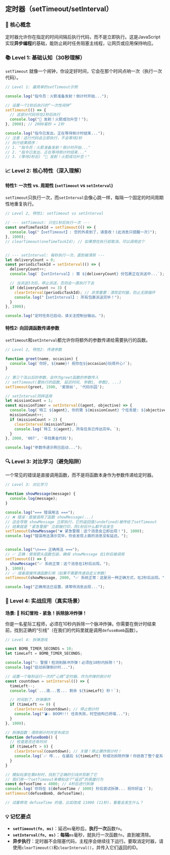 ## 定时器（setTimeout/setInterval）

### 🎯 核心概念
定时器允许你在指定的时间间隔后执行代码，而不是立即执行。这是JavaScript实现**异步编程**的基础，能防止耗时任务阻塞主线程，让网页或应用保持响应。

### 📚 Level 1: 基础认知（30秒理解）
`setTimeout` 就像一个闹钟，你设定好时间，它会在那个时间点响一次（执行一次代码）。

```javascript
// Level 1: 最简单的setTimeout示例

console.log("指令员：火箭准备发射！倒计时开始...");

// 设置一个2秒后执行的“一次性闹钟”
setTimeout(() => {
  // 这部分代码将在2秒后执行
  console.log("🚀 发射！火箭成功升空！");
}, 2000); // 2000毫秒 = 2秒

console.log("指令已发出，正在等待倒计时结束...");
// 注意：这行代码会立即执行，不会等待2秒
// 执行结果顺序：
// 1. "指令员：火箭准备发射！倒计时开始..."
// 2. "指令已发出，正在等待倒计时结束..."
// 3. (等待2秒后) "🚀 发射！火箭成功升空！"
```

### 📈 Level 2: 核心特性（深入理解）

#### 特性1: 一次性 vs. 周期性 (`setTimeout` vs `setInterval`)
`setTimeout`只执行一次，而`setInterval`会像心跳一样，每隔一个固定的时间周期性地重复执行。

```javascript
// Level 2, 特性1: setTimeout vs setInterval

// --- setTimeout: 只在1秒后执行一次 ---
const oneTimeTaskId = setTimeout(() => {
  console.log("【setTimeout】: 您的外卖到了，请查收！(此消息只提醒一次)");
}, 1000);
// clearTimeout(oneTimeTaskId); // 如果想在执行前取消，可以调用这个


// --- setInterval: 每秒执行一次，直到被清除 ---
let deliveryCount = 0;
const periodicTaskId = setInterval(() => {
  deliveryCount++;
  console.log(`【setInterval】: 第 ${deliveryCount} 份包裹正在派送中...`);

  // 当派送3次后，停止派送，否则会一直执行下去
  if (deliveryCount >= 3) {
    clearInterval(periodicTaskId); // 非常重要：清除定时器，防止无限循环
    console.log("【setInterval】: 所有包裹派送完毕！");
  }
}, 1000);

console.log("定时任务已启动，请关注控制台输出。");
```

#### 特性2: 向回调函数传递参数
`setTimeout`和`setInterval`都允许你将额外的参数传递给需要执行的函数。

```javascript
// Level 2, 特性2: 传递参数

function greet(name, occasion) {
  console.log(`你好, ${name}! 祝你在${occasion}玩得开心!`);
}

// 第三个及以后的参数，会作为greet函数的参数传入
// setTimeout(要执行的函数, 延迟时间, 参数1, 参数2, ...)
setTimeout(greet, 1500, '爱丽丝', '代码乐园');

// setInterval同样适用
let missionCount = 1;
const missionTimer = setInterval((agent, objective) => {
  console.log(`特工 ${agent}, 你的第 ${missionCount} 个任务是: ${objective}`);
  missionCount++;
  if (missionCount > 2) {
    clearInterval(missionTimer);
    console.log(`特工 ${agent}, 所有任务已传达完毕。`);
  }
}, 2000, '007', '寻找黄金代码');

console.log("参数传递示例已启动...");
```

### 🔍 Level 3: 对比学习（避免陷阱）
一个常见的错误是直接调用函数，而不是将函数本身作为参数传递给定时器。

```javascript
// Level 3: 对比学习

function showMessage(message) {
  console.log(message);
}

console.log("=== 错误用法 ===");
// ❌ 错误：直接调用了函数 showMessage(...)
// 这会导致 showMessage 立即执行，它的返回值(undefined)被传给了setTimeout
// 结果就是 "紧急警报" 立即被打印，而1秒后什么都不会发生
setTimeout(showMessage("❌ 紧急警报：这个消息会立即出现！"), 1000);
console.log("错误用法演示完毕，你会发现上面的消息没有延迟。");


console.log("\n=== 正确用法 ===");
// ✅ 正确：使用箭头函数包装，确保 showMessage 在1秒后被调用
setTimeout(() => {
  showMessage("✅ 系统正常：这个消息在1秒后出现。");
}, 1000);
// ✅ 或者直接传递函数引用（如果不需要传递自定义参数）
setTimeout(showMessage, 2000, "✅ 系统正常：这是另一种正确方式，在2秒后出现。");

console.log("正确用法已设置，请等待消息出现...");
```

### 🚀 Level 4: 实战应用（真实场景）
**场景: 🚀 科幻冒险 - 紧急！拆除脉冲炸弹！**

你是一名星际工程师，必须在10秒内拆除一个脉冲炸弹。你需要在倒计时结束前，找到正确的“引线”（在我们的代码里就是调用`defuseBomb`函数）。

```javascript
// Level 4: 拆弹游戏

const BOMB_TIMER_SECONDS = 10;
let timeLeft = BOMB_TIMER_SECONDS;

console.log("💥 警报！检测到脉冲炸弹！必须在10秒内拆除！");
console.log("启动拆弹倒计时...");

// 设置一个每秒运行一次的“心跳”定时器，作为炸弹的倒计时
const countdown = setInterval(() => {
  timeLeft--;
  console.log(`...滴...答... 剩余 ${timeLeft} 秒！`);

  // 时间到了，炸弹爆炸
  if (timeLeft <= 0) {
    clearInterval(countdown); // 停止倒计时
    console.log("💣💥 BOOM!!! 任务失败，时空结构已坍塌...");
  }
}, 1000);

// 拆弹函数：清除倒计时并宣布成功
function defuseBomb() {
  // 检查是否还有时间
  if (timeLeft > 0) {
    clearInterval(countdown); // 关键！停止爆炸倒计时！
    console.log(`✅ 呼... 在最后 ${timeLeft} 秒成功拆除炸弹！你拯救了整个星系！`);
  }
}

// 模拟玩家在第4秒时，找到了正确的引线并剪断了它
// 我们用一个setTimeout来模拟这个“延迟”的英雄行为
const defuseTime = 4000; // 4秒后进行拆弹
console.log(`你将在 ${defuseTime / 1000} 秒后尝试拆弹... 祝你好运！`);
setTimeout(defuseBomb, defuseTime);

// 试着修改 defuseTime 的值，比如改成 11000 (11秒)，看看会发生什么？
```

### 💡 记忆要点
- **`setTimeout(fn, ms)`**：延迟`ms`毫秒后，**执行一次**函数`fn`。
- **`setInterval(fn, ms)`**：**每隔**`ms`毫秒，就执行一次函数`fn`，直到被清除。
- **异步执行**：定时器不会阻塞代码，主程序会继续往下运行。要取消定时器，请使用`clearTimeout()`和`clearInterval()`，并传入它们返回的ID。

<!--
metadata:
  syntax: [function, arrow-function, let, const]
  pattern: [callback]
  api: [setTimeout, setInterval, clearTimeout, clearInterval, console.log]
  concept: [asynchronous, event-loop]
  difficulty: basic
  dependencies: [无]
  related: []
-->